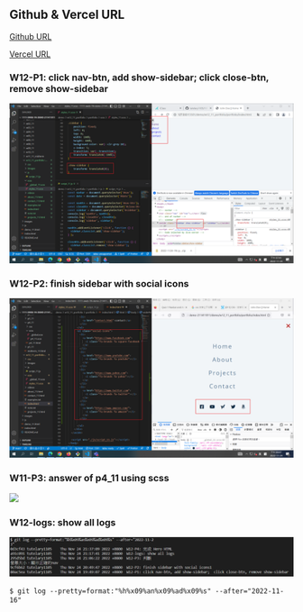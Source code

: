 ## Github & Vercel URL

[Github URL](https://github.com/tutelary1105/1111-sweb-1N-demo-211411011)

[Vercel URL](https://1111-sweb-1-n-demo-211411011-71y5.vercel.app/)

### W12-P1: click nav-btn, add show-sidebar;  click close-btn, remove show-sidebar

![](w12_p1.png)

### W12-P2: finish sidebar with social icons

![](w12_p2.png)

### W11-P3: answer of p4_11 using scss

![](w12_p3.png)


### W12-logs: show all logs

![](w12_logs.png)

```
$ git log --pretty=format:"%h%x09%an%x09%ad%x09%s" --after="2022-11-16"

```
